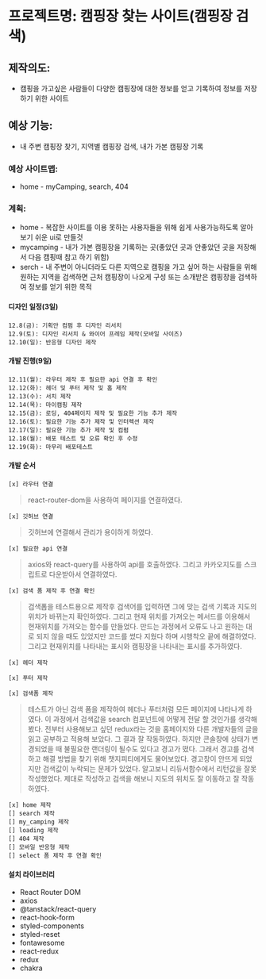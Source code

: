 # 프로젝트명: 캠핑장 찾는 사이트(캠핑장 검색)

## 제작의도:

- 캠핑을 가고싶은 사람들이 다양한 캠핑장에 대한 정보를 얻고 기록하여 정보를 저장하기 위한 사이트

## 예상 기능:

- 내 주변 캠핑장 찾기, 지역별 캠핑장 검색, 내가 가본 캠핑장 기록

### 예상 사이트맵:

- home - myCamping, search, 404

### 계획:

- home - 복잡한 사이트를 이용 못하는 사용자들을 위해 쉽게 사용가능하도록 알아보기 쉬운 ui로 만들것
- mycamping - 내가 가본 캠핑장을 기록하는 곳(좋았던 곳과 안좋았던 곳을 저장해서 다음 캠핑때 참고 하기 위함)
- serch - 내 주변이 아니더라도 다른 지역으로 캠핑을 가고 싶어 하는 사람들을 위해 원하는 지역을 검색하면 근처 캠핑장이 나오게 구성 또는 소개받은 캠핑장을 검색하여 정보를 얻기 위한 목적

#### 디자인 일정(3일)

    12.8(금): 기획안 컴펌 후 디자인 리서치
    12.9(토): 디자인 리서치 & 와이어 프레임 제작(모바일 사이즈)
    12.10(일): 반응형 디자인 제작

#### 개발 진행(9일)

    12.11(월): 라우터 제작 후 필요한 api 연결 후 확인
    12.12(화): 헤더 및 푸터 제작 및 홈 제작
    12.13(수): 서치 제작
    12.14(목): 마이캠핑 제작
    12.15(금): 로딩, 404페이지 제작 및 필요한 기능 추가 제작
    12.16(토): 필요한 기능 추가 제작 및 인터렉션 제작
    12.17(일): 필요한 기능 추가 제작 및 컴펌
    12.18(월): 배포 테스트 및 오류 확인 후 수정
    12.19(화): 마무리 배포테스트

#### 개발 순서

    [x] 라우터 연결

> react-router-dom을 사용하여 페이지를 연결하였다.

    [x] 깃허브 연결

> 깃허브에 연결해서 관리가 용이하게 하였다.

    [x] 필요한 api 연결

> axios와 react-query를 사용하여 api를 호출하였다. 그리고 카카오지도를 스크립트로 다운받아서 연결하였다.

    [x] 검색 폼 제작 후 연결 확인

> 검색폼을 테스트용으로 제작후 검색어를 입력하면 그에 맞는 검색 기록과 지도의 위치가 바뀌는지 확인하였다. 그리고 현재 위치를 가져오는 메서드를 이용해서 현재위치를 가져오는 함수를 만들었다. 만드는 과정에서 오류도 나고 원하는 대로 되지 않을 때도 있었지만 코드를 썼다 지웠다 하며 시행착오 끝에 해결하였다. 그리고 현재위치를 나타내는 표시와 캠핑장을 나타내는 표시를 추가하였다.

    [x] 헤더 제작

    [x] 푸터 제작

    [x] 검색폼 제작

> 테스트가 아닌 검색 폼을 제작하여 헤더나 푸터처럼 모든 페이지에 나타나게 하였다. 이 과정에서 검색값을 search 컴포넌트에 어떻게 전달 할 것인가를 생각해 봤다. 전부터 사용해보고 싶던 redux라는 것을 홈페이지와 다른 개발자들의 글을 읽고 공부하고 적용해 보았다. 그 결과 잘 작동하였다. 하지만 콘솔창에 상태가 변경되었을 때 불필요한 랜더링이 될수도 있다고 경고가 떴다. 그래서 경고를 검색하고 해결 방법을 찾기 위해 챗지피티에게도 물어보았다. 경고창이 안뜨게 되었지만 검색값이 누락되는 문제가 있었다. 알고보니 리듀서함수에서 리턴값을 잘못 작성했었다. 제대로 작성하고 검색을 해보니 지도의 위치도 잘 이동하고 잘 작동하였다.

    [x] home 제작
    [] search 제작
    [] my_camping 제작
    [] loading 제작
    [] 404 제작
    [] 모바일 반응형 제작
    [] select 폼 제작 후 연결 확인

#### 설치 라이브러리

- React Router DOM
- axios
- @tanstack/react-query
- react-hook-form
- styled-components
- styled-reset
- fontawesome
- react-redux
- redux
- chakra
